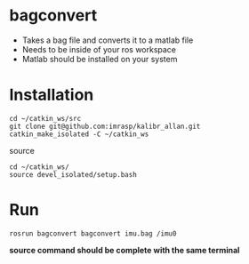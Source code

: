 # bagconvert

* Takes a bag file and converts it to a matlab file
* Needs to be inside of your ros workspace
* Matlab should be installed on your system

# Installation
```
cd ~/catkin_ws/src
git clone git@github.com:imrasp/kalibr_allan.git
catkin_make_isolated -C ~/catkin_ws
```
source
```
cd ~/catkin_ws/
source devel_isolated/setup.bash
```

# Run
```
rosrun bagconvert bagconvert imu.bag /imu0
```

**source command should be complete with the same terminal**

